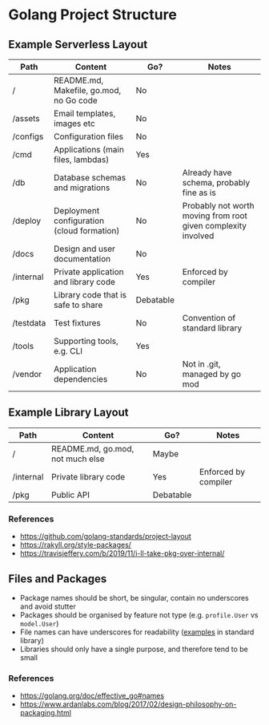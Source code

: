 # Golang Project Structure


## Example Serverless Layout

| Path      | Content                                    | Go?       | Notes                                                         |
|-----------|--------------------------------------------|-----------|---------------------------------------------------------------|
| /         | README.md, Makefile, go.mod, no Go code    | No        |                                                               |
| /assets   | Email templates, images etc                | No        |                                                               |
| /configs  | Configuration files                        | No        |                                                               |
| /cmd      | Applications (main files, lambdas)         | Yes       |                                                               |
| /db       | Database schemas and migrations            | No        | Already have schema, probably fine as is                      |
| /deploy   | Deployment configuration (cloud formation) | No        | Probably not worth moving from root given complexity involved |
| /docs     | Design and user documentation              | No        |                                                               |
| /internal | Private application and library code       | Yes       | Enforced by compiler                                          |
| /pkg      | Library code that is safe to share         | Debatable |                                                               |
| /testdata | Test fixtures                              | No        | Convention of standard library                                |
| /tools    | Supporting tools, e.g. CLI                 | Yes       |                                                               |
| /vendor   | Application dependencies                   | No        | Not in .git, managed by go mod                                |


## Example Library Layout

| Path      | Content                          | Go?       | Notes                |
|-----------|----------------------------------|-----------|----------------------|
| /         | README.md, go.mod, not much else | Maybe     |                      |
| /internal | Private library code             | Yes       | Enforced by compiler |
| /pkg      | Public API                       | Debatable |                      |


### References

- https://github.com/golang-standards/project-layout
- https://rakyll.org/style-packages/
- https://travisjeffery.com/b/2019/11/i-ll-take-pkg-over-internal/


## Files and Packages

- Package names should be short, be singular, contain no underscores and avoid stutter
- Packages should be organised by feature not type (e.g. `profile.User` vs `model.User`)
- File names can have underscores for readability ([examples](https://golang.org/src/html/template/) in standard library)
- Libraries should only have a single purpose, and therefore tend to be small


### References

- https://golang.org/doc/effective_go#names
- https://www.ardanlabs.com/blog/2017/02/design-philosophy-on-packaging.html
